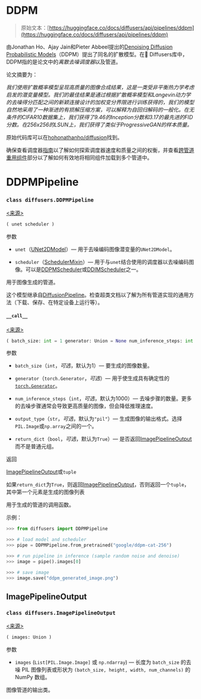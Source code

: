 # DDPM

> 原始文本：[https://huggingface.co/docs/diffusers/api/pipelines/ddpm](https://huggingface.co/docs/diffusers/api/pipelines/ddpm)

由Jonathan Ho、Ajay Jain和Pieter Abbeel提出的[Denoising Diffusion Probabilistic Models](https://huggingface.co/papers/2006.11239)（DDPM）提出了同名的扩散模型。在🤗 Diffusers库中，DDPM指的是论文中的*离散去噪调度器*以及管道。

论文摘要为：

*我们使用扩散概率模型呈现高质量的图像合成结果，这是一类受非平衡热力学考虑启发的潜变量模型。我们的最佳结果是通过根据扩散概率模型和Langevin动力学的去噪得分匹配之间的新颖连接设计的加权变分界限进行训练获得的，我们的模型自然地采用了一种渐进的有损解压缩方案，可以解释为自回归解码的一般化。在无条件的CIFAR10数据集上，我们获得了9.46的Inception分数和3.17的最先进的FID分数。在256x256的LSUN上，我们获得了类似于ProgressiveGAN的样本质量。*

原始代码库可以在[hohonathanho/diffusion](https://github.com/hojonathanho/diffusion)找到。

确保查看调度器[指南](../../using-diffusers/schedulers)以了解如何探索调度器速度和质量之间的权衡，并查看[跨管道重用组件](../../using-diffusers/loading#reuse-components-across-pipelines)部分以了解如何有效地将相同组件加载到多个管道中。

# DDPMPipeline

### `class diffusers.DDPMPipeline`

[<来源>](https://github.com/huggingface/diffusers/blob/v0.26.3/src/diffusers/pipelines/ddpm/pipeline_ddpm.py#L24)

```py
( unet scheduler )
```

参数

+   `unet`（[UNet2DModel](/docs/diffusers/v0.26.3/en/api/models/unet2d#diffusers.UNet2DModel)）— 用于去噪编码图像潜变量的`UNet2DModel`。

+   `scheduler`（[SchedulerMixin](/docs/diffusers/v0.26.3/en/api/schedulers/overview#diffusers.SchedulerMixin)）— 用于与`unet`结合使用的调度器以去噪编码图像。可以是[DDPMScheduler](/docs/diffusers/v0.26.3/en/api/schedulers/ddpm#diffusers.DDPMScheduler)或[DDIMScheduler](/docs/diffusers/v0.26.3/en/api/schedulers/ddim#diffusers.DDIMScheduler)之一。

用于图像生成的管道。

这个模型继承自[DiffusionPipeline](/docs/diffusers/v0.26.3/en/api/pipelines/overview#diffusers.DiffusionPipeline)。检查超类文档以了解为所有管道实现的通用方法（下载、保存、在特定设备上运行等）。

#### `__call__`

[<来源>](https://github.com/huggingface/diffusers/blob/v0.26.3/src/diffusers/pipelines/ddpm/pipeline_ddpm.py#L45)

```py
( batch_size: int = 1 generator: Union = None num_inference_steps: int = 1000 output_type: Optional = 'pil' return_dict: bool = True ) → export const metadata = 'undefined';ImagePipelineOutput or tuple
```

参数

+   `batch_size`（`int`，*可选*，默认为1）— 要生成的图像数量。

+   `generator`（`torch.Generator`，*可选*）— 用于使生成具有确定性的[`torch.Generator`](https://pytorch.org/docs/stable/generated/torch.Generator.html)。

+   `num_inference_steps`（`int`，*可选*，默认为1000）— 去噪步骤的数量。更多的去噪步骤通常会导致更高质量的图像，但会降低推理速度。

+   `output_type`（`str`，*可选*，默认为`"pil"`）— 生成图像的输出格式。选择`PIL.Image`或`np.array`之间的一个。

+   `return_dict`（`bool`，*可选*，默认为`True`）— 是否返回[ImagePipelineOutput](/docs/diffusers/v0.26.3/en/api/pipelines/stable_unclip#diffusers.ImagePipelineOutput)而不是普通元组。

返回

[ImagePipelineOutput](/docs/diffusers/v0.26.3/en/api/pipelines/stable_unclip#diffusers.ImagePipelineOutput)或`tuple`

如果`return_dict`为`True`，则返回[ImagePipelineOutput](/docs/diffusers/v0.26.3/en/api/pipelines/stable_unclip#diffusers.ImagePipelineOutput)，否则返回一个`tuple`，其中第一个元素是生成的图像列表

用于生成的管道的调用函数。

示例：

```py
>>> from diffusers import DDPMPipeline

>>> # load model and scheduler
>>> pipe = DDPMPipeline.from_pretrained("google/ddpm-cat-256")

>>> # run pipeline in inference (sample random noise and denoise)
>>> image = pipe().images[0]

>>> # save image
>>> image.save("ddpm_generated_image.png")
```

## ImagePipelineOutput

### `class diffusers.ImagePipelineOutput`

[<来源>](https://github.com/huggingface/diffusers/blob/v0.26.3/src/diffusers/pipelines/pipeline_utils.py#L116)

```py
( images: Union )
```

参数

+   `images` (`List[PIL.Image.Image]` 或 `np.ndarray`) — 长度为 `batch_size` 的去噪 PIL 图像列表或形状为 `(batch_size, height, width, num_channels)` 的 NumPy 数组。

图像管道的输出类。
